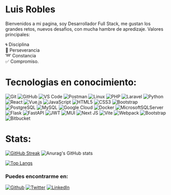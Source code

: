 # Luis Robles

Bienvenidos a mi pagina, soy Desarrollador Full Stack, me gustan los grandes retos, nuevos desafios, con mucha hambre de apredizaje. Valores principales:

:cyclone: Disciplina \
:muscle: Perseverancia \
:loop: Constancia \
:white_check_mark: Compromiso.

 # Tecnologias en conocimiento:
  
  ![Git](https://img.shields.io/badge/-Git-black?style=flat-square&logo=git)
  ![GitHub](https://img.shields.io/badge/-GitHub-181717?style=flat-square&logo=github)
  ![VS Code](https://img.shields.io/badge/-VS%20Code-007ACC?style=flat-square&logo=visual-studio-code)
  ![Postman](https://img.shields.io/badge/Postman-black?style=flat-square&logo=postman)
  ![Linux](https://img.shields.io/badge/Linux-black?style=flat-square&logo=linux)
  ![PHP](https://img.shields.io/badge/PHP-black?style=flat-square&logo=php)
  ![Laravel](https://img.shields.io/badge/laravel-%23FF2D20.svg?style=Flat-square&logo=laravel&logoColor=white)
  ![Python](https://img.shields.io/badge/-Python-black?style=flat-square&logo=Python)
  ![React](https://img.shields.io/badge/-React-black?style=flat-square&logo=react)
  ![Vue.js](https://img.shields.io/badge/-Vue.js-%232c3e50?style=flat-square&logo=vuedotjs)
  ![JavaScript](https://img.shields.io/badge/-JavaScript-black?style=flat-square&logo=javascript)
  ![HTML5](https://img.shields.io/badge/-HTML5-E34F26?style=flat-square&logo=html5&logoColor=white)
  ![CSS3](https://img.shields.io/badge/-CSS3-1572B6?style=flat-square&logo=css3)
  ![Bootstrap](https://img.shields.io/badge/-Bootstrap-563D7C?style=flat-square&logo=bootstrap)
  ![PostgreSQL](https://img.shields.io/badge/-PostgreSQL-336791?style=flat-square&logo=postgresql)
  ![MySQL](https://img.shields.io/badge/-MySQL-black?style=flat-square&logo=mysql)
  ![Google Cloud](https://img.shields.io/badge/Google%20Cloud-black?style=flat-square&logo=google-cloud)
  ![Docker](https://img.shields.io/badge/docker-%230db7ed.svg?style=flat-square&logo=docker&logoColor=white)
  ![MicrosoftSQLServer](https://img.shields.io/badge/Microsoft%20SQL%20Server-CC2927?style=flat&logo=microsoft%20sql%20server&logoColor=white)
  ![Flask](https://img.shields.io/badge/flask-%23000.svg?style=flat&logo=flask&logoColor=white)
  ![FastAPI](https://img.shields.io/badge/FastAPI-005571?style=flat&logo=fastapi)
  ![JWT](https://img.shields.io/badge/JWT-black?style=flat&logo=JSON%20web%20tokens)
  ![MUI](https://img.shields.io/badge/MUI-%230081CB.svg?style=flat&logo=mui&logoColor=white)
  ![Next JS](https://img.shields.io/badge/Next-black?style=flat&logo=next.js&logoColor=white)
  ![Vite](https://img.shields.io/badge/vite-%23646CFF.svg?style=flat&logo=vite&logoColor=white)
  ![Webpack](https://img.shields.io/badge/webpack-%238DD6F9.svg?style=flat&logo=webpack&logoColor=black)
  ![Bootstrap](https://img.shields.io/badge/bootstrap-%238511FA.svg?style=flat&logo=bootstrap&logoColor=white)
  ![Bitbucket](https://img.shields.io/badge/bitbucket-%230047B3.svg?style=flat&logo=bitbucket&logoColor=white)
# Stats:
[![GitHub Streak](https://github-readme-streak-stats.herokuapp.com/?user=lusferror&theme=tokyonight)](https://git.io/streak-stats)
![Anurag's GitHub stats](https://github-readme-stats.vercel.app/api?username=lusferror&show_icons=true&theme=tokyonight)

[![Top Langs](https://github-readme-stats.vercel.app/api/top-langs/?username=lusferror&layout=compact&theme=tokyonight)](https://github.com/anuraghazra/github-readme-stats)

<h3>Puedes encontrarme en: </h3>
<p><a href="https://github.com/lusferror" target="_blank"><img alt="Github" src="https://img.shields.io/badge/GitHub-%2312100E.svg?&style=for-the-badge&logo=Github&logoColor=white" /></a> <a href="https://twitter.com/RoblesDugarte" target="_blank"><img alt="Twitter" src="https://img.shields.io/badge/twitter-%231DA1F2.svg?&style=for-the-badge&logo=twitter&logoColor=white" /></a> <a href="https://www.linkedin.com/in/luis-robles-dugarte/" target="_blank"><img alt="LinkedIn" src="https://img.shields.io/badge/linkedin-%230077B5.svg?&style=for-the-badge&logo=linkedin&logoColor=white" /></a>
